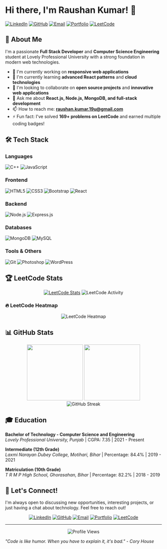 # Hi there, I'm Raushan Kumar! 👋

[![LinkedIn](https://img.shields.io/badge/LinkedIn-0077B5?style=for-the-badge&logo=linkedin&logoColor=white)](https://linkedin.com/in/thisraushankumar)
[![GitHub](https://img.shields.io/badge/GitHub-100000?style=for-the-badge&logo=github&logoColor=white)](https://github.com/imraushankr)
[![Email](https://img.shields.io/badge/Email-D14836?style=for-the-badge&logo=gmail&logoColor=white)](mailto:raushan.kumar.19u@gmail.com)
[![Portfolio](https://img.shields.io/badge/Portfolio-FF5722?style=for-the-badge&logo=todoist&logoColor=white)](https://raushan-kumar.onrender.com/)
[![LeetCode](https://img.shields.io/badge/LeetCode-FFA116?style=for-the-badge&logo=leetcode&logoColor=white)](https://leetcode.com/u/imraushankr/)

## 🚀 About Me

I'm a passionate **Full Stack Developer** and **Computer Science Engineering** student at Lovely Professional University with a strong foundation in modern web technologies.

- 🔭 I'm currently working on **responsive web applications**
- 🌱 I'm currently learning **advanced React patterns** and **cloud technologies**
- 👯 I'm looking to collaborate on **open source projects** and **innovative web applications**
- 💬 Ask me about **React.js, Node.js, MongoDB, and full-stack development**
- 📫 How to reach me: **raushan.kumar.19u@gmail.com**
- ⚡ Fun fact: I've solved **169+ problems on LeetCode** and earned multiple coding badges!

## 🛠️ Tech Stack

### Languages
![C++](https://img.shields.io/badge/C++-00599C?style=for-the-badge&logo=c%2B%2B&logoColor=white)
![JavaScript](https://img.shields.io/badge/JavaScript-F7DF1E?style=for-the-badge&logo=javascript&logoColor=black)

### Frontend
![HTML5](https://img.shields.io/badge/HTML5-E34F26?style=for-the-badge&logo=html5&logoColor=white)
![CSS3](https://img.shields.io/badge/CSS3-1572B6?style=for-the-badge&logo=css3&logoColor=white)
![Bootstrap](https://img.shields.io/badge/Bootstrap-563D7C?style=for-the-badge&logo=bootstrap&logoColor=white)
![React](https://img.shields.io/badge/React-20232A?style=for-the-badge&logo=react&logoColor=61DAFB)

### Backend
![Node.js](https://img.shields.io/badge/Node.js-43853D?style=for-the-badge&logo=node.js&logoColor=white)
![Express.js](https://img.shields.io/badge/Express.js-404D59?style=for-the-badge)

### Databases
![MongoDB](https://img.shields.io/badge/MongoDB-4EA94B?style=for-the-badge&logo=mongodb&logoColor=white)
![MySQL](https://img.shields.io/badge/MySQL-00000F?style=for-the-badge&logo=mysql&logoColor=white)

### Tools & Others
![Git](https://img.shields.io/badge/Git-F05032?style=for-the-badge&logo=git&logoColor=white)
![Photoshop](https://img.shields.io/badge/Adobe%20Photoshop-31A8FF?style=for-the-badge&logo=Adobe%20Photoshop&logoColor=black)
![WordPress](https://img.shields.io/badge/WordPress-21759B?style=for-the-badge&logo=wordpress&logoColor=white)

## 🏆 LeetCode Stats

<div align="center">
  
[![LeetCode Stats](https://leetcard.jacoblin.cool/imraushankr?theme=dark)](https://leetcode.com/u/imraushankr/)
![LeetCode Activity](https://leetcard.jacoblin.cool/imraushankr?ext=activity&theme=dark)

</div>

### 🔥 LeetCode Heatmap
<div align="center">
  
![LeetCode Heatmap](https://leetcard.jacoblin.cool/imraushankr?ext=heatmap&theme=dark)

</div>

## 📊 GitHub Stats

<div align="center">
  <img height="180em" src="https://github-readme-stats.vercel.app/api?username=imraushankr&show_icons=true&theme=radical&include_all_commits=true&count_private=true"/>
  <img height="180em" src="https://github-readme-stats.vercel.app/api/top-langs/?username=imraushankr&layout=compact&langs_count=7&theme=radical"/>
</div>

<div align="center">
  <img src="https://github-readme-streak-stats.herokuapp.com/?user=imraushankr&theme=radical" alt="GitHub Streak"/>
</div>

## 🎓 Education

**Bachelor of Technology - Computer Science and Engineering**  
*Lovely Professional University, Punjab* | CGPA: 7.35 | 2021 - Present

**Intermediate (12th Grade)**  
*Laxmi Narayan Dubey College, Motihari, Bihar* | Percentage: 84.4% | 2019 - 2021

**Matriculation (10th Grade)**  
*T R M P High School, Ghorasahan, Bihar* | Percentage: 82.2% | 2018 - 2019

## 🤝 Let's Connect!

I'm always open to discussing new opportunities, interesting projects, or just having a chat about technology. Feel free to reach out!

<div align="center">
  
[![LinkedIn](https://img.shields.io/badge/LinkedIn-0077B5?style=for-the-badge&logo=linkedin&logoColor=white)](https://linkedin.com/in/thisraushankumar)
[![GitHub](https://img.shields.io/badge/GitHub-100000?style=for-the-badge&logo=github&logoColor=white)](https://github.com/imraushankr)
[![Email](https://img.shields.io/badge/Email-D14836?style=for-the-badge&logo=gmail&logoColor=white)](mailto:raushan.kumar.19u@gmail.com)
[![Portfolio](https://img.shields.io/badge/Portfolio-FF5722?style=for-the-badge&logo=todoist&logoColor=white)](https://raushan-kumar.onrender.com/)
[![LeetCode](https://img.shields.io/badge/LeetCode-FFA116?style=for-the-badge&logo=leetcode&logoColor=white)](https://leetcode.com/u/imraushankr/)

</div>

---

<div align="center">
  <img src="https://komarev.com/ghpvc/?username=imraushankr&color=blueviolet&style=flat-square&label=Profile+Views" alt="Profile Views"/>
</div>

*"Code is like humor. When you have to explain it, it's bad." - Cory House*
